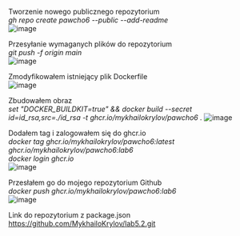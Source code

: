 

Tworzenie nowego publicznego repozytorium <br />
_gh repo create pawcho6 --public --add-readme<br />_
![image](https://github.com/MykhailoKrylov/pawcho6/assets/134151663/4e903094-3b1c-4d96-baa9-0b60cae9610b) <br />

Przesyłanie wymaganych plików do repozytorium <br />
_git push -f origin main <br />_
![image](https://github.com/MykhailoKrylov/pawcho6/assets/134151663/ca2c42a5-3ff0-42a0-99bb-ba882baf5258)<br />

Zmodyfikowałem istniejący plik Dockerfile<br />
![image](https://github.com/MykhailoKrylov/pawcho6/assets/134151663/caed7155-c9bb-4bca-95d8-e6a30d4394e5)<br />


Zbudowałem obraz<br />
_set "DOCKER_BUILDKIT=true" && docker build --secret id=id_rsa,src=./id_rsa -t ghcr.io/mykhailokrylov/pawcho6 ._
![image](https://github.com/MykhailoKrylov/pawcho6/assets/134151663/7a3b8d7b-a54f-40e1-ab00-498b25f86c94)<br />


Dodałem tag i zalogowałem się do ghcr.io<br />
_docker tag ghcr.io/mykhailokrylov/pawcho6:latest ghcr.io/mykhailokrylov/pawcho6:lab6<br />
docker login ghcr.io<br />_
![image](https://github.com/MykhailoKrylov/pawcho6/assets/134151663/6ec580c7-3f52-47e6-a015-a4de75ccdb86)<br />

Przesłałem go do mojego repozytorium Github<br />
_docker push ghcr.io/mykhailokrylov/pawcho6:lab6<br />_
![image](https://github.com/MykhailoKrylov/pawcho6/assets/134151663/7e0653ad-0caf-48ba-bc2e-5bd32036a873)<br />

Link do repozytorium z package.json 
https://github.com/MykhailoKrylov/lab5.2.git
